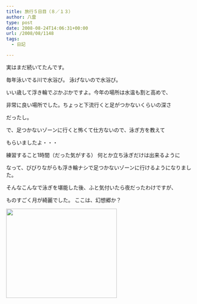 ```yaml
---
title: 旅行５日目（８／１３）
author: 八雲
type: post
date: 2008-08-24T14:06:31+00:00
url: /2008/08/1148
tags:
  - 日記

---
```

実はまだ続いてたんです。

毎年泳いでる川で水浴び。 泳げないので水浴び。
  
いい歳して浮き輪でぷかぷかですよ。今年の場所は水温も割と高めで、
  
非常に良い場所でした。ちょっと下流行くと足がつかないくらいの深さ
  
だったし。

で、足つかないゾーンに行くと怖くて仕方ないので、泳ぎ方を教えて
  
もらいましたよ・・・
  
練習すること1時間（だった気がする） 何とか立ち泳ぎだけは出来るように
  
なって、びびりながらも浮き輪ナシで足つかないゾーンに行けるようになりました。

そんなこんなで泳ぎを堪能した後、ふと気付いたら夜だったわけですが、
  
ものすごく月が綺麗でした。 ここは、幻想郷か？
  
[<img src="https://obs.maoh.company/yakumoblog/2018/07/iphone-0841-300x242.jpg" alt="" title="2008.08.13 泳いだ後に見た月" width="300" height="242" class="alignnone size-medium wp-image-1149" />][1]

 [1]: https://obs.maoh.company/yakumoblog/2018/07/iphone-0841-300x242.jpg
